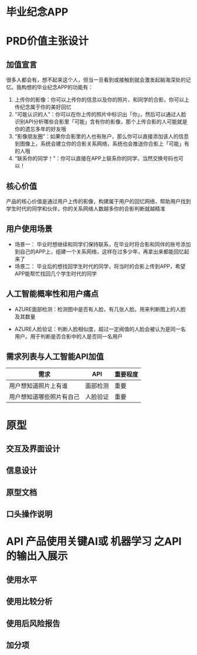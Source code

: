 # 毕业纪念APP
# PRD价值主张设计
## 加值宣言
很多人都会有，想不起来这个人，但当一旦看到或接触到就会激发起脑海深处的记忆。我构想的毕业纪念APP的功能有：
1. 上传你的影像：你可以上传你的信息以及你的照片、和同学的合影，你可以上传纪念属于你的美好回忆
2. “可能认识的人”：你可以在你上传的照片中标识出「你」，然后可以通过人脸识别API分析哪些合影里「可能」含有你的影像，那个上传合影的人可能就是你的遗忘多年的好友哦
3. “影像朋友圈”：如果你合影里的人也有账户，那么你可以直接添加该人的信息到图像上，系统会建立你的合影关系网络，系统也会推送你合影上「可能」有的人哦
4. “联系你的同学！”：你可以直接在APP上联系你的同学，当然交换号码也可以！

## 核心价值
产品的核心价值是通过用户上传的影像，构建属于用户的回忆网络，帮助用户找到学生时代的同学和伙伴，你的关系网络人数越多你的合影判断就越精准

## 用户使用场景
* 场景一： 毕业时想继续和同学们保持联系，在毕业时将合影和同伴的账号添加到自己的APP上，组建一个关系网络，这样在过多少年，再拿出来都能回忆起来了
* 场景二： 毕业后的想找回学生时代的同学，将当时的合影上传到APP，希望APP能帮忙找回几个学生时代的同学

## 人工智能概率性和用户痛点
* AZURE面部检测：检测图中是否有人脸，有几张人脸。用来判断图上的人脸及其数量

* AZURE人脸验证：判断人脸相似度，超过一定阀值的人脸会被认为是同一名用户。用于判断是否合影中的人是否同一名用户

## 需求列表与人工智能API加值


需求 | API | 重要程度 
-|-|-
用户想知道照片上有谁 | 面部检测 | 重要|
用户想知道哪些照片有自己 | 人脸验证 | 重要 |


                                                       
# 原型

## 交互及界面设计
## 信息设计
## 原型文档
## 口头操作说明




# API 产品使用关键AI或 机器学习 之API的输出入展示
## 使用水平

## 使用比较分析

## 使用后风险报告

## 加分项
